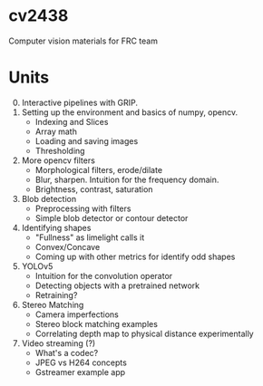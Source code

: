 # cv2438
Computer vision materials for FRC team

# Units
0. Interactive pipelines with GRIP.
1. Setting up the environment and basics of numpy, opencv.
    * Indexing and Slices
    * Array math
    * Loading and saving images
    * Thresholding
2. More opencv filters
    * Morphological filters, erode/dilate
    * Blur, sharpen. Intuition for the frequency domain.
    * Brightness, contrast, saturation
3. Blob detection
    * Preprocessing with filters
    * Simple blob detector or contour detector
4. Identifying shapes
    * "Fullness" as limelight calls it
    * Convex/Concave
    * Coming up with other metrics for identify odd shapes
5. YOLOv5
    * Intuition for the convolution operator
    * Detecting objects with a pretrained network
    * Retraining?
6. Stereo Matching
    * Camera imperfections
    * Stereo block matching examples
    * Correlating depth map to physical distance experimentally
7. Video streaming (?)
    * What's a codec?
    * JPEG vs H264 concepts
    * Gstreamer example app